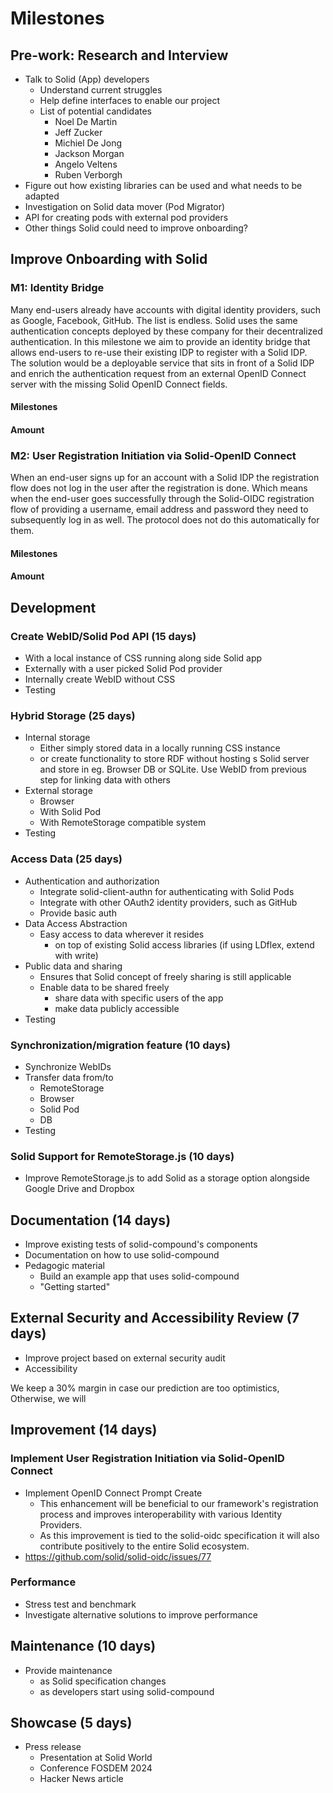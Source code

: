 # Milestones

## Pre-work: Research and Interview

- Talk to Solid (App) developers
  - Understand current struggles
  - Help define interfaces to enable our project
  - List of potential candidates
    - Noel De Martin
    - Jeff Zucker
    - Michiel De Jong
    - Jackson Morgan
    - Angelo Veltens
    - Ruben Verborgh
- Figure out how existing libraries can be used and what needs to be adapted
- Investigation on Solid data mover (Pod Migrator)
- API for creating pods with external pod providers
- Other things Solid could need to improve onboarding?

## Improve Onboarding with Solid

### M1: Identity Bridge

Many end-users already have accounts with digital identity providers, such as Google, Facebook, GitHub. The list is endless. Solid uses the same authentication concepts deployed by these company for their decentralized authentication. In this milestone we aim to provide an identity bridge that allows end-users to re-use their existing IDP to register with a Solid IDP.
The solution would be a deployable service that sits in front of a Solid IDP and enrich the authentication request from an external OpenID Connect server with the missing Solid OpenID Connect fields.

#### Milestones

#### Amount

### M2: User Registration Initiation via Solid-OpenID Connect

When an end-user signs up for an account with a Solid IDP the registration flow does not log in the user after the registration is done. Which means when the end-user goes successfully through the Solid-OIDC registration flow of providing a username, email address and password they need to subsequently log in as well. The protocol does not do this automatically for them.

#### Milestones

#### Amount

## Development

### Create WebID/Solid Pod API (15 days)

- With a local instance of CSS running along side Solid app
- Externally with a user picked Solid Pod provider
- Internally create WebID without CSS
- Testing

### Hybrid Storage (25 days)

- Internal storage
  - Either simply stored data in a locally running CSS instance
  - or create functionality to store RDF without hosting s Solid server and store in eg. Browser DB or SQLite. Use WebID from previous step for linking data with others
- External storage
  - Browser
  - With Solid Pod
  - With RemoteStorage compatible system
- Testing

### Access Data (25 days)

- Authentication and authorization
  - Integrate solid-client-authn for authenticating with Solid Pods
  - Integrate with other OAuth2 identity providers, such as GitHub
  - Provide basic auth
- Data Access Abstraction
  - Easy access to data wherever it resides
    - on top of existing Solid access libraries (if using LDflex, extend with write)
- Public data and sharing
  - Ensures that Solid concept of freely sharing is still applicable
  - Enable data to be shared freely
    - share data with specific users of the app
    - make data publicly accessible
- Testing

### Synchronization/migration feature (10 days)

- Synchronize WebIDs
- Transfer data from/to
  - RemoteStorage
  - Browser
  - Solid Pod
  - DB
- Testing

### Solid Support for RemoteStorage.js (10 days)

- Improve RemoteStorage.js to add Solid as a storage option alongside Google Drive and Dropbox

## Documentation (14 days)

- Improve existing tests of solid-compound's components
- Documentation on how to use solid-compound
- Pedagogic material
  - Build an example app that uses solid-compound
  - "Getting started"

## External Security and Accessibility Review (7 days)

- Improve project based on external security audit
- Accessibility

We keep a 30% margin in case our prediction are too optimistics, Otherwise, we will

## Improvement (14 days)

### Implement User Registration Initiation via Solid-OpenID Connect

- Implement OpenID Connect Prompt Create
  - This enhancement will be beneficial to our framework's registration process and improves interoperability with various Identity Providers.
  - As this improvement is tied to the solid-oidc specification it will also contribute positively to the entire Solid ecosystem.
- <https://github.com/solid/solid-oidc/issues/77>

### Performance

- Stress test and benchmark
- Investigate alternative solutions to improve performance

## Maintenance (10 days)

- Provide maintenance
  - as Solid specification changes
  - as developers start using solid-compound

## Showcase (5 days)

- Press release
  - Presentation at Solid World
  - Conference FOSDEM 2024
  - Hacker News article
